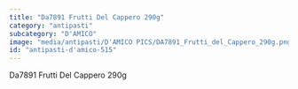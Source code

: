 ```yaml
---
title: "Da7891 Frutti Del Cappero 290g"
category: "antipasti"
subcategory: "D'AMICO"
image: "media/antipasti/D'AMICO PICS/DA7891_Frutti_del_Cappero_290g.png"
id: "antipasti-d'amico-515"
---
```


Da7891 Frutti Del Cappero 290g
